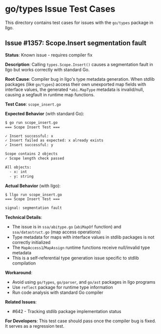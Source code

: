 # go/types Issue Test Cases

This directory contains test cases for issues with the `go/types` package in llgo.

## Issue #1357: Scope.Insert segmentation fault

**Status**: Known issue - requires compiler fix

**Description**: Calling `types.Scope.Insert()` causes a segmentation fault in llgo but works correctly with standard Go.

**Root Cause**: Compiler bug in llgo's type metadata generation. When stdlib packages (like `go/types`) access their own unexported map fields with interface values, the generated `*abi.MapType` metadata is invalid/null, causing a segfault in runtime map functions.

**Test Case**: `scope_insert.go`

**Expected Behavior** (with standard Go):
```bash
$ go run scope_insert.go
=== Scope Insert Test ===

✓ Insert successful: x
✓ Insert failed as expected: x already exists
✓ Insert successful: y

Scope contains 2 objects
✓ Scope length check passed

All objects:
  - x: int
  - y: string
```

**Actual Behavior** (with llgo):
```bash
$ llgo run scope_insert.go
=== Scope Insert Test ===

signal: segmentation fault
```

**Technical Details**:
- The issue is in `ssa/abitype.go` (`abiMapOf` function) and `ssa/datastruct.go` (map access operations)
- Type metadata for maps with interface values in stdlib packages is not correctly initialized
- The `MapAccess1`/`MapAssign` runtime functions receive null/invalid type metadata
- This is a self-referential type generation issue specific to stdlib compilation

**Workaround**: 
- Avoid using `go/types`, `go/parser`, and `go/ast` packages in llgo programs
- Use `reflect` package for runtime type information
- Run code analysis with standard Go compiler

**Related Issues**: 
- #642 - Tracking stdlib package implementation status

**For Developers**:
This test case should pass once the compiler bug is fixed. It serves as a regression test.
